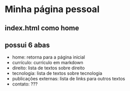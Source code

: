 # Minha página pessoal

 ## index.html como home
 ## possui 6 abas
- home: retorna para a página inicial
- currículo: currículo em markdown
- direito: lista de textos sobre direito
- tecnologia: lista de textos sobre tecnologia
- publicações externas: lista de links para outros textos
- contato: ??? 
